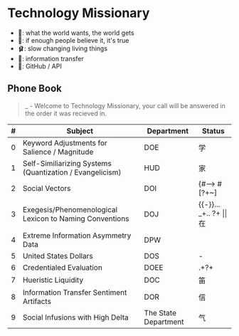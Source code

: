 # Technology Missionary 

* 🗽: what the world wants, the world gets
* 👔: if enough people believe it, it's true
* 🩰: slow changing living things
* 🌈: information transfer
* 🎉: GitHub / API

## Phone Book  
> _ - Welcome to Technology Missionary, your call will be answered in the order it was recieved in.

| # | Subject | Department | Status |
| ------- | ------- | ------- | ------- |
| 0 | Keyword Adjustments for Salience / Magnitude | DOE | 学 |
| 1 | Self-Similiarizing Systems (Quantization / Evangelicism) | HUD | 家 |
| 2 | Social Vectors | DOI |  {#--> #[?+~] |
| 3 | Exegesis/Phenomenological Lexicon to Naming Conventions | DOJ | {{-}}... _+.. ?+ \|\| 在 |
| 4 | Extreme Information Asymmetry Data | DPW | |
| 5 | United States Dollars | DOS | - |
| 6 | Credentialed Evaluation | DOEE | .+?+ |
| 7 | Hueristic Liquidity | DOC | 笛 |
| 8 | Information Transfer Sentiment Artifacts | DOR | 信 |
| 9 | Social Infusions with High Delta | The State Department | 气 |
